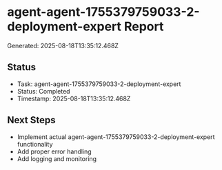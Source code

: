 # agent-agent-1755379759033-2-deployment-expert Report

Generated: 2025-08-18T13:35:12.468Z

## Status
- Task: agent-agent-1755379759033-2-deployment-expert
- Status: Completed
- Timestamp: 2025-08-18T13:35:12.468Z

## Next Steps
- Implement actual agent-agent-1755379759033-2-deployment-expert functionality
- Add proper error handling
- Add logging and monitoring
